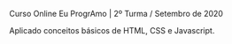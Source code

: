 Curso Online Eu ProgrAmo | 2º Turma / Setembro de 2020

 Aplicado conceitos básicos de HTML, CSS e Javascript.
